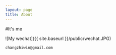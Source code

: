 ```yaml
---
layout: page
title: About
---
```


#It's me

![My wechat]({{ site.baseurl }}/public/wechat.JPG)

`changzhiwin@gmail.com`
